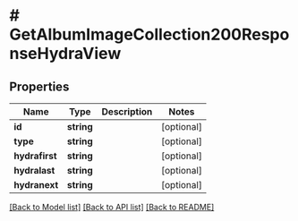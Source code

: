 # # GetAlbumImageCollection200ResponseHydraView

## Properties

Name | Type | Description | Notes
------------ | ------------- | ------------- | -------------
**id** | **string** |  | [optional]
**type** | **string** |  | [optional]
**hydrafirst** | **string** |  | [optional]
**hydralast** | **string** |  | [optional]
**hydranext** | **string** |  | [optional]

[[Back to Model list]](../../README.md#models) [[Back to API list]](../../README.md#endpoints) [[Back to README]](../../README.md)
